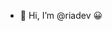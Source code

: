 - 👋 Hi, I’m @riadev
😀
<!---
riaDev23/riaDev23 is a ✨ special ✨ repository because its `README.md` (this file) appears on your GitHub profile.
You can click the Preview link to take a look at your changes.
--->
